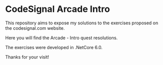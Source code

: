 # CodeSignal Arcade Intro 
<p>This repository aims to expose my solutions to the exercises proposed on the codesignal.com website.</p>
<p>Here you will find the Arcade - Intro quest resolutions.</p>
<p>The exercises were developed in .NetCore 6.0.</p>
<p>Thanks for your visit!</p>
